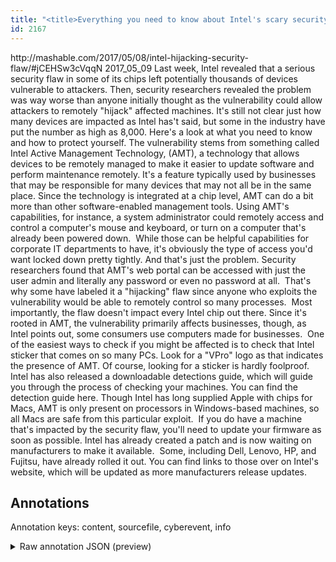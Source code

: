 ```yaml
---
title: "<title>Everything you need to know about Intel's scary security flaw</title>"
id: 2167
---
```


<title>Everything you need to know about Intel's scary security flaw</title>
<source> http://mashable.com/2017/05/08/intel-hijacking-security-flaw/#jCEHSw3cVqqN </source>
<date> 2017_05_09 </date>
<text>
Last week, Intel revealed that a serious security flaw in some of its chips left potentially thousands of devices vulnerable to attackers.
Then, security researchers revealed the problem was way worse than anyone initially thought as the vulnerability could allow attackers to remotely "hijack" affected machines.
It's still not clear just how many devices are impacted as Intel has't said, but some in the industry have put the number as high as 8,000. Here's a look at what you need to know and how to protect yourself.
The vulnerability stems from something called Intel Active Management Technology, (AMT), a technology that allows devices to be remotely managed to make it easier to update software and perform maintenance remotely. It's a feature typically used by businesses that may be responsible for many devices that may not all be in the same place.
Since the technology is integrated at a chip level, AMT can do a bit more than other software-enabled management tools. Using AMT's capabilities, for instance, a system administrator could remotely access and control a computer's mouse and keyboard, or turn on a computer that's already been powered down. 
While those can be helpful capabilities for corporate IT departments to have, it's obviously the type of access you'd want locked down pretty tightly. And that's just the problem. Security researchers found that AMT's web portal can be accessed with just the user admin and literally any password or even no password at all. 
That's why some have labeled it a "hijacking" flaw since anyone who exploits the vulnerability would be able to remotely control so many processes. 
Most importantly, the flaw doesn't impact every Intel chip out there. Since it's rooted in AMT, the vulnerability primarily affects businesses, though, as Intel points out, some consumers use computers made for businesses. 
One of the easiest ways to check if you might be affected is to check that Intel sticker that comes on so many PCs. Look for a "VPro" logo as that indicates the presence of AMT.
Of course, looking for a sticker is hardly foolproof. Intel has also released a downloadable detections guide, which will guide you through the process of checking your machines. You can find the detection guide here.
Though Intel has long supplied Apple with chips for Macs, AMT is only present on processors in Windows-based machines, so all Macs are safe from this particular exploit. 
If you do have a machine that's impacted by the security flaw, you'll need to update your firmware as soon as possible. Intel has already created a patch and is now waiting on manufacturers to make it available. 
Some, including Dell, Lenovo, HP, and Fujitsu, have already rolled it out. You can find links to those over on Intel's website, which will be updated as more manufacturers release updates. 
</text>



## Annotations

Annotation keys: content, sourcefile, cyberevent, info

<details>
<summary>Raw annotation JSON (preview)</summary>

```json
{
  "content": "Last week, Intel revealed that a serious security flaw in some of its chips left potentially thousands of devices vulnerable to attackers. Then, security researchers revealed the problem was way worse than anyone initially thought as the vulnerability could allow attackers to remotely \"hijack\" affected machines. It's still not clear just how many devices are impacted as Intel has't said, but some in the industry have put the number as high as 8,000. Here's a look at what you need to know and how to protect yourself. The vulnerability stems from something called Intel Active Management Technology, (AMT), a technology that allows devices to be remotely managed to make it easier to update software and perform maintenance remotely. It's a feature typically used by businesses that may be responsible for many devices that may not all be in the same place. Since the technology is integrated at a chip level, AMT can do a bit more than other software-enabled management tools. Using AMT's capabilities, for instance, a system administrator could remotely access and control a computer's mouse and keyboard, or turn on a computer that's already been powered down.\u00a0 While those can be helpful capabilities for corporate IT departments to have, it's obviously the type of access you'd want locked down pretty tightly. And that's just the problem. Security researchers found that AMT's web portal can be accessed with just the user admin and literally any password or even no password at all.\u00a0 That's why some have labeled it a \"hijacking\" flaw since anyone who exploits the vulnerability would be able to remotely control so many processes.\u00a0 Most importantly, the flaw doesn't impact every Intel chip out there. Since it's rooted in AMT, the vulnerability primarily affects businesses, though, as Intel points out, some consumers use computers made for businesses.\u00a0 One of the easiest ways to check if you might be affected is to check that Intel sticker that comes on so many PCs. Look for a \"VPro\" logo as that indicates the presence of AMT. Of course, looking for a sticker is hardly foolproof. Intel has also released a downloadable detections guide, which will guide you through the process of checking your machines. You can find the detection guide here. Though Intel has long supplied Apple with chips for Macs, AMT is only present on processors in Windows-based machines, so all Macs are safe from this particular exploit.\u00a0 If you do have a machine that's impacted by the security flaw, you'll need to update your firmware as soon as possible. Intel has already created a patch and is now waiting on manufacturers to make it available.\u00a0 Some, including Dell, Lenovo, HP, and Fujitsu, have already rolled it out. You can find links to those over on Intel's website, which will be updated as more manufacturers release updates.\u00a0",
  "sourcefile": "2167.txt",
  "cyberevent": {
    "hopper": [
      {
        "index": 0,
        "relation": "Same",
        "events": [
          {
            "index": "E1",
            "type": "Vulnerability-related",
            "realis": "Actual",
            "nugget": {
              "startOffset": 17,
              "index": "T3",
              "endOffset": 25,
              "text": "revealed"
            },
            "argument": [
              {
                "index": "T1",
                "text": "Last week",
                "endOffset": 9,
                "role": {
                  "type": "Time"
                },
                "startOffset": 0,
                "type": "Time"
              },
              {
                "index": "T2",
                "external_reference": {
                  "dbpediaURI": "http://dbpedia.org/resource/Intel",
                  "wikidataid": "Q248"
                },
                "endOffset": 16,
                "role": {
                  "type": "Vulnerable_System_Owner"
                },
                "text": "Intel",
     
```
</details>
